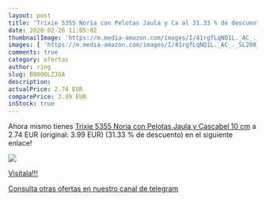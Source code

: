 ```yaml
---
layout: post
title: 'Trixie 5355 Noria con Pelotas Jaula y Ca al 31.33 % de descuento'
date: 2020-02-26 11:05:02
thumbnailImage: 'https://m.media-amazon.com/images/I/41rgfLqNQ1L._AC_._SL200_.jpg'
images: [ 'https://m.media-amazon.com/images/I/41rgfLqNQ1L._AC_._SL200_.jpg' ]
comments: true
category: ofertas
author: ring
slug: B000OLZJGA
description:
actualPrice: 2.74 EUR
comparePrice: 3.99 EUR
inStock: true
---
```


Ahora mismo tienes [Trixie 5355 Noria con Pelotas Jaula y Cascabel  10 cm](https://www.amazon.com/dp/B000OLZJGA/?tag=redken08-20) a 2.74 EUR (original: 3.99 EUR) (31.33 %  de descuento) en el siguiente enlace!

[![](https://m.media-amazon.com/images/I/41rgfLqNQ1L._AC_._SL200_.jpg)](https://www.amazon.com/dp/B000OLZJGA/?tag=redken08-20)

[Visítala!!!](https://www.amazon.com/dp/B000OLZJGA/?tag=redken08-20)

[Consulta otras ofertas en nuestro canal de telegram](https://t.me/s/ofertas25)
